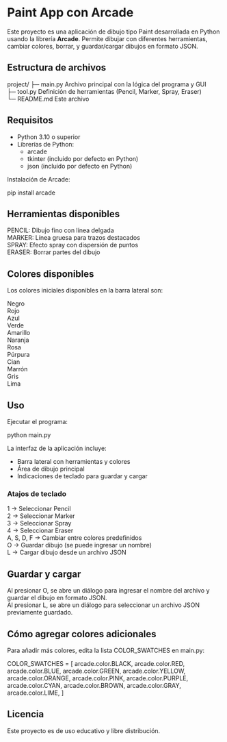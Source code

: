 # Paint App con Arcade

Este proyecto es una aplicación de dibujo tipo Paint desarrollada en Python usando la librería **Arcade**. Permite dibujar con diferentes herramientas, cambiar colores, borrar, y guardar/cargar dibujos en formato JSON.

## Estructura de archivos

project/
├─ main.py       Archivo principal con la lógica del programa y GUI  
├─ tool.py       Definición de herramientas (Pencil, Marker, Spray, Eraser)  
└─ README.md     Este archivo  

## Requisitos

- Python 3.10 o superior  
- Librerías de Python:
  - arcade
  - tkinter (incluido por defecto en Python)
  - json (incluido por defecto en Python)

Instalación de Arcade:

pip install arcade

## Herramientas disponibles

PENCIL: Dibujo fino con línea delgada  
MARKER: Línea gruesa para trazos destacados  
SPRAY: Efecto spray con dispersión de puntos  
ERASER: Borrar partes del dibujo

## Colores disponibles

Los colores iniciales disponibles en la barra lateral son:

Negro  
Rojo  
Azul  
Verde  
Amarillo  
Naranja  
Rosa  
Púrpura  
Cian  
Marrón  
Gris  
Lima  

## Uso

Ejecutar el programa:

python main.py

La interfaz de la aplicación incluye:

- Barra lateral con herramientas y colores  
- Área de dibujo principal  
- Indicaciones de teclado para guardar y cargar  

### Atajos de teclado

1 → Seleccionar Pencil  
2 → Seleccionar Marker  
3 → Seleccionar Spray  
4 → Seleccionar Eraser  
A, S, D, F → Cambiar entre colores predefinidos  
O → Guardar dibujo (se puede ingresar un nombre)  
L → Cargar dibujo desde un archivo JSON  

## Guardar y cargar

Al presionar O, se abre un diálogo para ingresar el nombre del archivo y guardar el dibujo en formato JSON.  
Al presionar L, se abre un diálogo para seleccionar un archivo JSON previamente guardado.  

## Cómo agregar colores adicionales

Para añadir más colores, edita la lista COLOR_SWATCHES en main.py:

COLOR_SWATCHES = [
    arcade.color.BLACK,
    arcade.color.RED,
    arcade.color.BLUE,
    arcade.color.GREEN,
    arcade.color.YELLOW,
    arcade.color.ORANGE,
    arcade.color.PINK,
    arcade.color.PURPLE,
    arcade.color.CYAN,
    arcade.color.BROWN,
    arcade.color.GRAY,
    arcade.color.LIME,
]

## Licencia

Este proyecto es de uso educativo y libre distribución.
